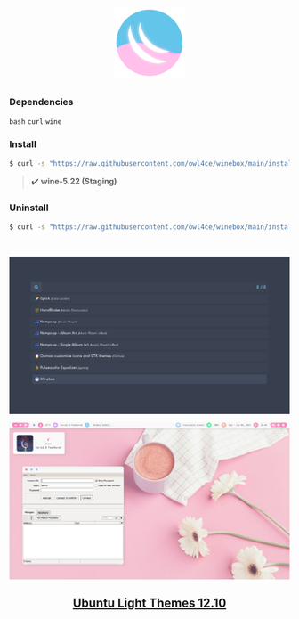 <br>
<p align="center"><a name="top" href="#dependencies-"><img width="25%" src="./.winebox/winebox.png"></a></p>

##  
### Dependencies <img alt="" align="right" src="https://badges.pufler.dev/visits/owl4ce/winebox?style=flat-square&label=&color=fa74b2&logo=GitHub&logoColor=white&labelColor=373e4d"/>
`bash` `curl` `wine`

### Install
```bash
$ curl -s "https://raw.githubusercontent.com/owl4ce/winebox/main/install.sh" | bash
```

> :heavy_check_mark: **wine-5.22 (Staging)**

### Uninstall
```bash
$ curl -s "https://raw.githubusercontent.com/owl4ce/winebox/main/install.sh" | bash -s -- -u
```

<br>

<p align="center"><img src="./screenshots/apps-launcher.png" align="center"/></p>

<p align="center"><img src="./screenshots/screenshot.png" align="center"/></p>

## <a href="https://www.deviantart.com/aerilius/art/Ubuntu-Light-Themes-12-10-327631977"><p align="center">Ubuntu Light Themes 12.10</p></a>
